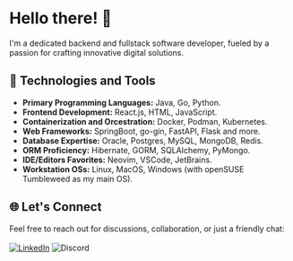 # Hello there! 👋
I'm a dedicated backend and fullstack software developer, fueled by a passion for crafting innovative digital solutions.

## 🔧 Technologies and Tools
- **Primary Programming Languages:** Java, Go, Python.
- **Frontend Development:** React.js, HTML, JavaScript.
- **Containerization and Orcestration:** Docker, Podman, Kubernetes.
- **Web Frameworks:** SpringBoot, go-gin, FastAPI, Flask and more.
- **Database Expertise:** Oracle, Postgres, MySQL, MongoDB, Redis.
- **ORM Proficiency:** Hibernate, GORM, SQLAlchemy, PyMongo.
- **IDE/Editors Favorites:** Neovim, VSCode, JetBrains.
- **Workstation OSs:** Linux, MacOS, Windows (with openSUSE Tumbleweed as my main OS).

## 🌐 Let's Connect
Feel free to reach out for discussions, collaboration, or just a friendly chat:<br/><br/>
[![LinkedIn](https://img.shields.io/badge/-LinkedIn-blue?style=flat-square&logo=Linkedin&logoColor=white)](https://www.linkedin.com/in/snirt) 
![Discord](https://img.shields.io/badge/-snirt%232652-7289DA?style=flat-square&logo=Discord&logoColor=white)
